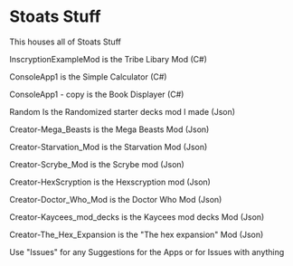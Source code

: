 # Stoats Stuff
This houses all of Stoats Stuff



InscryptionExampleMod is the Tribe Libary Mod (C#)

ConsoleApp1 is the Simple Calculator (C#)

ConsoleApp1 - copy is the Book Displayer (C#)

Random Is the Randomized starter decks mod I made (Json)

Creator-Mega_Beasts is the Mega Beasts Mod (Json)

Creator-Starvation_Mod is the Starvation Mod (Json)

Creator-Scrybe_Mod is the Scrybe mod (Json)

Creator-HexScryption is the Hexscryption mod (Json)

Creator-Doctor_Who_Mod is the Doctor Who Mod (Json)

Creator-Kaycees_mod_decks is the Kaycees mod decks Mod (Json)

Creator-The_Hex_Expansion is the "The hex expansion" Mod (Json)




Use "Issues" for any Suggestions for the Apps or for Issues with anything
